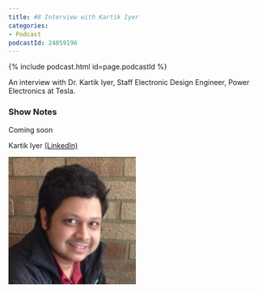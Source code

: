 ```yaml
---
title: #8 Interview with Kartik Iyer
categories:
- Podcast
podcastId: 24059196
---
```


{% include podcast.html id=page.podcastId %}

An interview with Dr. Kartik Iyer, Staff Electronic Design Engineer, Power Electronics at Tesla.
<!-- more -->

### Show Notes
Coming soon

Kartik Iyer [(LinkedIn)](https://www.linkedin.com/in/kartikviyer/)

<img src="/assets/kartik.jpg" width="50%" />
